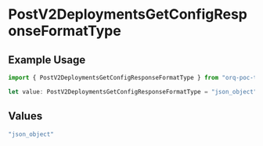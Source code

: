 # PostV2DeploymentsGetConfigResponseFormatType

## Example Usage

```typescript
import { PostV2DeploymentsGetConfigResponseFormatType } from "orq-poc-typescript/models/operations";

let value: PostV2DeploymentsGetConfigResponseFormatType = "json_object";
```

## Values

```typescript
"json_object"
```